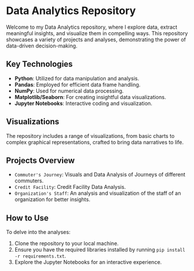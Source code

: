# Data Analytics Repository

Welcome to my Data Analytics repository, where I explore data, extract meaningful insights, and visualize them in compelling ways. This repository showcases a variety of projects and analyses, demonstrating the power of data-driven decision-making.

## Key Technologies

- **Python**: Utilized for data manipulation and analysis.
- **Pandas**: Employed for efficient data frame handling.
- **NumPy**: Used for numerical data processing.
- **Matplotlib/Seaborn**: For creating insightful data visualizations.
- **Jupyter Notebooks**: Interactive coding and visualization.

## Visualizations

The repository includes a range of visualizations, from basic charts to complex graphical representations, crafted to bring data narratives to life.

## Projects Overview

- `Commuter's Journey`: Visuals and Data Analysis of Journeys of different commuters.
- `Credit Facility`: Credit Facility Data Analysis.
- `Organization's Staff`: An analysis and visualization of the staff of an organization for better insights.

## How to Use

To delve into the analyses:
1. Clone the repository to your local machine.
2. Ensure you have the required libraries installed by running `pip install -r requirements.txt`.
3. Explore the Jupyter Notebooks for an interactive experience.
